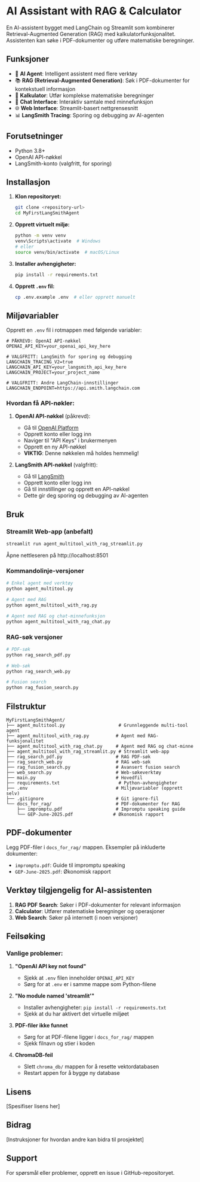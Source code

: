 # AI Assistant with RAG & Calculator

En AI-assistent bygget med LangChain og Streamlit som kombinerer Retrieval-Augmented Generation (RAG) med kalkulatorfunksjonalitet. Assistenten kan søke i PDF-dokumenter og utføre matematiske beregninger.

## Funksjoner

- 🤖 **AI Agent**: Intelligent assistent med flere verktøy
- 📚 **RAG (Retrieval-Augmented Generation)**: Søk i PDF-dokumenter for kontekstuell informasjon
- 🧮 **Kalkulator**: Utfør komplekse matematiske beregninger
- 💬 **Chat Interface**: Interaktiv samtale med minnefunksjon
- 🌐 **Web Interface**: Streamlit-basert nettgrensesnitt
- 📊 **LangSmith Tracing**: Sporing og debugging av AI-agenten

## Forutsetninger

- Python 3.8+
- OpenAI API-nøkkel
- LangSmith-konto (valgfritt, for sporing)

## Installasjon

1. **Klon repositoryet:**
   ```bash
   git clone <repository-url>
   cd MyFirstLangSmithAgent
   ```

2. **Opprett virtuelt miljø:**
   ```bash
   python -m venv venv
   venv\Scripts\activate  # Windows
   # eller
   source venv/bin/activate  # macOS/Linux
   ```

3. **Installer avhengigheter:**
   ```bash
   pip install -r requirements.txt
   ```

4. **Opprett `.env` fil:**
   ```bash
   cp .env.example .env  # eller opprett manuelt
   ```

## Miljøvariabler

Opprett en `.env` fil i rotmappen med følgende variabler:

```env
# PÅKREVD: OpenAI API-nøkkel
OPENAI_API_KEY=your_openai_api_key_here

# VALGFRITT: LangSmith for sporing og debugging
LANGCHAIN_TRACING_V2=true
LANGCHAIN_API_KEY=your_langsmith_api_key_here
LANGCHAIN_PROJECT=your_project_name

# VALGFRITT: Andre LangChain-innstillinger
LANGCHAIN_ENDPOINT=https://api.smith.langchain.com
```

### Hvordan få API-nøkler:

1. **OpenAI API-nøkkel** (påkrevd):
   - Gå til [OpenAI Platform](https://platform.openai.com/)
   - Opprett konto eller logg inn
   - Naviger til "API Keys" i brukermenyen
   - Opprett en ny API-nøkkel
   - **VIKTIG**: Denne nøkkelen må holdes hemmelig!

2. **LangSmith API-nøkkel** (valgfritt):
   - Gå til [LangSmith](https://smith.langchain.com/)
   - Opprett konto eller logg inn
   - Gå til innstillinger og opprett en API-nøkkel
   - Dette gir deg sporing og debugging av AI-agenten

## Bruk

### Streamlit Web-app (anbefalt)
```bash
streamlit run agent_multitool_with_rag_streamlit.py
```
Åpne nettleseren på http://localhost:8501

### Kommandolinje-versjoner
```bash
# Enkel agent med verktøy
python agent_multitool.py

# Agent med RAG
python agent_multitool_with_rag.py

# Agent med RAG og chat-minnefunksjon
python agent_multitool_with_rag_chat.py
```

### RAG-søk versjoner
```bash
# PDF-søk
python rag_search_pdf.py

# Web-søk
python rag_search_web.py

# Fusion search
python rag_fusion_search.py
```

## Filstruktur

```
MyFirstLangSmithAgent/
├── agent_multitool.py                    # Grunnleggende multi-tool agent
├── agent_multitool_with_rag.py          # Agent med RAG-funksjonalitet
├── agent_multitool_with_rag_chat.py     # Agent med RAG og chat-minne
├── agent_multitool_with_rag_streamlit.py # Streamlit web-app
├── rag_search_pdf.py                    # RAG PDF-søk
├── rag_search_web.py                    # RAG web-søk
├── rag_fusion_search.py                 # Avansert fusion search
├── web_search.py                        # Web-søkeverktøy
├── main.py                              # Hovedfil
├── requirements.txt                      # Python-avhengigheter
├── .env                                 # Miljøvariabler (opprett selv)
├── .gitignore                           # Git ignore-fil
└── docs_for_rag/                        # PDF-dokumenter for RAG
    ├── impromptu.pdf                    # Impromptu speaking guide
    └── GEP-June-2025.pdf               # Økonomisk rapport
```

## PDF-dokumenter

Legg PDF-filer i `docs_for_rag/` mappen. Eksempler på inkluderte dokumenter:
- `impromptu.pdf`: Guide til impromptu speaking
- `GEP-June-2025.pdf`: Økonomisk rapport

## Verktøy tilgjengelig for AI-assistenten

1. **RAG PDF Search**: Søker i PDF-dokumenter for relevant informasjon
2. **Calculator**: Utfører matematiske beregninger og operasjoner
3. **Web Search**: Søker på internett (i noen versjoner)

## Feilsøking

### Vanlige problemer:

1. **"OpenAI API key not found"**
   - Sjekk at `.env` filen inneholder `OPENAI_API_KEY`
   - Sørg for at `.env` er i samme mappe som Python-filene

2. **"No module named 'streamlit'"**
   - Installer avhengigheter: `pip install -r requirements.txt`
   - Sjekk at du har aktivert det virtuelle miljøet

3. **PDF-filer ikke funnet**
   - Sørg for at PDF-filene ligger i `docs_for_rag/` mappen
   - Sjekk filnavn og stier i koden

4. **ChromaDB-feil**
   - Slett `chroma_db/` mappen for å resette vektordatabasen
   - Restart appen for å bygge ny database

## Lisens

[Spesifiser lisens her]

## Bidrag

[Instruksjoner for hvordan andre kan bidra til prosjektet]

## Support

For spørsmål eller problemer, opprett en issue i GitHub-repositoryet.
